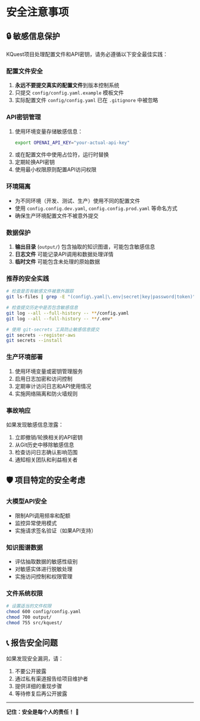 # 安全注意事项

## 🔒 敏感信息保护

KQuest项目处理配置文件和API密钥，请务必遵循以下安全最佳实践：

### 配置文件安全
1. **永远不要提交真实的配置文件**到版本控制系统
2. 只提交 `config/config.yaml.example` 模板文件
3. 实际配置文件 `config/config.yaml` 已在 `.gitignore` 中被忽略

### API密钥管理
1. 使用环境变量存储敏感信息：
   ```bash
   export OPENAI_API_KEY="your-actual-api-key"
   ```
2. 或在配置文件中使用占位符，运行时替换
3. 定期轮换API密钥
4. 使用最小权限原则配置API访问权限

### 环境隔离
- 为不同环境（开发、测试、生产）使用不同的配置文件
- 使用 `config.config.dev.yaml`, `config.config.prod.yaml` 等命名方式
- 确保生产环境配置文件不被意外提交

### 数据保护
1. **输出目录** (`output/`) 包含抽取的知识图谱，可能包含敏感信息
2. **日志文件** 可能记录API调用和数据处理详情
3. **临时文件** 可能包含未处理的原始数据

### 推荐的安全实践
```bash
# 检查是否有敏感文件被意外跟踪
git ls-files | grep -E "(config\.yaml|\.env|secret|key|password|token)"

# 检查提交历史中是否包含敏感信息
git log --all --full-history -- **/config.yaml
git log --all --full-history -- **/.env*

# 使用 git-secrets 工具防止敏感信息提交
git secrets --register-aws
git secrets --install
```

### 生产环境部署
1. 使用环境变量或密钥管理服务
2. 启用日志加密和访问控制
3. 定期审计访问日志和API使用情况
4. 实施网络隔离和防火墙规则

### 事故响应
如果发现敏感信息泄露：
1. 立即撤销/轮换相关的API密钥
2. 从Git历史中移除敏感信息
3. 检查访问日志确认影响范围
4. 通知相关团队和利益相关者

## 🛡️ 项目特定的安全考虑

### 大模型API安全
- 限制API调用频率和配额
- 监控异常使用模式
- 实施请求签名验证（如果API支持）

### 知识图谱数据
- 评估抽取数据的敏感性级别
- 对敏感实体进行脱敏处理
- 实施访问控制和权限管理

### 文件系统权限
```bash
# 设置适当的文件权限
chmod 600 config/config.yaml
chmod 700 output/
chmod 755 src/kquest/
```

## 📞 报告安全问题

如果发现安全漏洞，请：
1. 不要公开披露
2. 通过私有渠道报告给项目维护者
3. 提供详细的重现步骤
4. 等待修复后再公开披露

---

**记住：安全是每个人的责任！** 🚀
